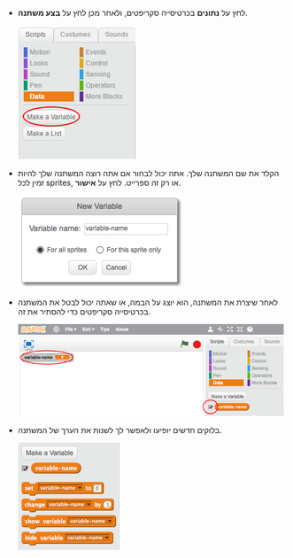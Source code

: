 + לחץ על **נתונים** בכרטיסייה סקריפטים, ולאחר מכן לחץ על **בצע משתנה**.
    
    ![בלוקי נתונים](images/data-blocks.png)

+ הקלד את שם המשתנה שלך. אתה יכול לבחור אם אתה רוצה המשתנה שלך להיות זמין לכל sprites, או רק זה ספרייט. לחץ על **אישור**.
    
    ![צור משתנה](images/create-variable.png)

+ לאחר שיצרת את המשתנה, הוא יוצג על הבמה, או שאתה יכול לבטל את המשתנה בכרטיסייה סקריפטים כדי להסתיר את זה.
    
    ![בלוקים משתנים](images/variable-show.png)

+ בלוקים חדשים יופיעו ולאפשר לך לשנות את הערך של המשתנה.
    
    ![בלוקים משתנים](images/variable-blocks.png)
